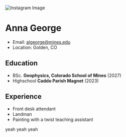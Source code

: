 ![Instagram Image](https://encrypted-tbn0.gstatic.com/images?q=tbn:ANd9GcRJtnOMXof7TpuAG2p9WhamJNeZoVv5tWpHUw&s)

# **Anna George** 
- Email: [algeorge@mines.edu](mailto:algeorge@mines.edu)
- Location: Golden, CO

## Education
- BSc. **Geophysics, Colorado School of Mines** (2027)
- Highschool **Caddo Parish Magnet** (2023)

## Experience 
- Front desk attendant 
- Landman 
- Painting with a twist teaching assistant

yeah yeah yeah
